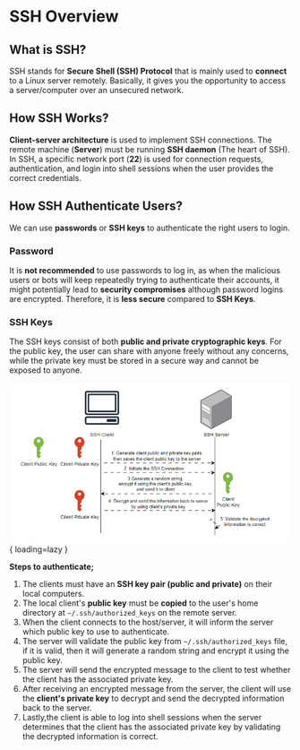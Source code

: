 # SSH Overview

## What is SSH?

SSH stands for **Secure Shell (SSH) Protocol** that is mainly used to **connect** to a Linux server remotely. Basically, it gives you the opportunity to access a server/computer over an unsecured network.

## How SSH Works?

**Client-server architecture** is used to implement SSH connections. The remote machine (**Server**) must be running **SSH daemon** (The heart of SSH). In SSH, a specific network port (**22**) is used for connection requests, authentication, and login into shell sessions when the user provides the correct credentials.

## How SSH Authenticate Users?
  
We can use **passwords** or **SSH keys** to authenticate the right users to login.

### Password

It is **not recommended** to use passwords to log in, as when the malicious users or bots will keep repeatedly trying to authenticate their accounts, it might potentially lead to **security compromises** although password logins are encrypted. Therefore, it is **less secure** compared to **SSH Keys**.

### SSH Keys

The SSH keys consist of both **public and private cryptographic keys**. For the public key, the user can share with anyone freely without any concerns, while the private key must be stored in a secure way and cannot be exposed to anyone.

![SSH Process Diagram](../assets/ssh/ssh_process.gif){ loading=lazy }

**Steps to authenticate;**

1. The clients must have an **SSH key pair (public and private)** on their local computers.
2. The local client's **public key** must be **copied** to the user's home directory at `~/.ssh/authorized_keys` on the remote server.
3. When the client connects to the host/server, it will inform the server which public key to use to authenticate.
4. The server will validate the public key from `~/.ssh/authorized_keys` file, if it is valid, then it will generate a random string and encrypt it using the public key.
5. The server will send the encrypted message to the client to test whether the client has the associated private key.
6. After receiving an encrypted message from the server, the client will use the **client's private key** to decrypt and send the decrypted information back to the server.
7. Lastly,the client is able to log into shell sessions when the server determines that the client has the associated private key by validating the decrypted information is correct.